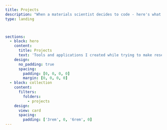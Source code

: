 ```yaml
---
title: Projects
description: "When a materials scientist decides to code - here's what happens."
type: landing



sections:
  - block: hero
    content:
      title: Projects
      text: 'Tools and applications I created while trying to make research life easier.'
    design:
      no_padding: true
      spacing:
        padding: [0, 0, 0, 0]
        margin: [0, 0, 0, 0]
  - block: collection
    content:
      filters:
        folders:
          - projects
    design:
      view: card
      spacing:
        padding: ['3rem', 0, '6rem', 0]
---
```

